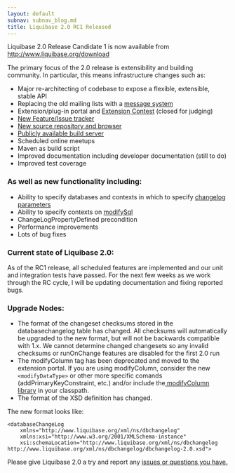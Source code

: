 ```yaml
---
layout: default
subnav: subnav_blog.md
title: Liquibase 2.0 RC1 Released
---
```


Liquibase 2.0 Release Candidate 1 is now available from <a href="http://www.liquibase.org/download">http://www.liquibase.org/download</a>


The primary focus of the 2.0 release is extensibility and building community. In particular, this means infrastructure changes such as:


- Major re-architecting of codebase to expose a flexible, extensible, stable API
- Replacing the old mailing lists with a <a href="http://www.liquibase.org/forum">message system</a>
- Extension/plug-in portal and <a href="http://ww.liquibase.org/2009/06/liquibase-extension-contest-2009-now-underway.html">Extension Contest</a> (closed for judging)
- <a href="http://liquibase.jira.com/browse/CORE">New Feature/Issue tracker</a>
- <a href="http://liquibase.jira.com/source/browse/CORE">New source repository and browser</a>
- <a href="http://www.liquibase.org/ci">Publicly available build server</a>
- Scheduled online meetups
- Maven as build script
- Improved documentation including developer documentation (still to do)
- Improved test coverage

### As well as new functionality including:

- Ability to specify databases and contexts in which to specify <a href="http://www.liquibase.org/manual/changelog_parameters">changelog parameters</a>
- Ability to specify contexts on <a href="http://www.liquibase.org/manual/modify_sql">modifySql</a>
- ChangeLogPropertyDefined precondition
- Performance improvements
- Lots of bug fixes


### Current state of Liquibase 2.0:

As of the RC1 release, all scheduled features are implemented and our unit and integration tests have passed. For the next few weeks as we work through the RC cycle, I will be updating documentation and fixing reported bugs.


### Upgrade Nodes:

- The format of the changeset checksums stored in the databasechangelog table has changed. All checksums will automatically be upgraded to the new format, but will not be backwards compatible with 1.x. We cannot determine changed changesets so any invalid checksums or runOnChange features are disabled for the first 2.0 run
- The modifyColumn tag has been deprecated and moved to the extension portal. If you are using modifyColumn, consider the new `<modifyDataType>` or other more specific comands (addPrimaryKeyConstraint, etc.) and/or include the<a href="http://liquibase.jira.com/wiki/display/CONTRIB/ModifyColumn+Change"> modifyColumn library</a> in your classpath.
- The format of the XSD definition has changed.

The new format looks like:

    <databaseChangeLog
        xmlns="http://www.liquibase.org/xml/ns/dbchangelog"
        xmlns:xsi="http://www.w3.org/2001/XMLSchema-instance"
        xsi:schemaLocation="http://www.liquibase.org/xml/ns/dbchangelog http://www.liquibase.org/xml/ns/dbchangelog/dbchangelog-2.0.xsd">

Please give Liquibase 2.0 a try and report any <a href="http://www.liquibase.org/forum">issues or questions you have.</a>

